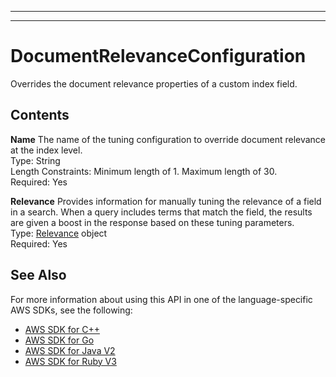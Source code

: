 --------

--------

# DocumentRelevanceConfiguration<a name="API_DocumentRelevanceConfiguration"></a>

Overrides the document relevance properties of a custom index field\.

## Contents<a name="API_DocumentRelevanceConfiguration_Contents"></a>

 **Name**   <a name="Kendra-Type-DocumentRelevanceConfiguration-Name"></a>
The name of the tuning configuration to override document relevance at the index level\.  
Type: String  
Length Constraints: Minimum length of 1\. Maximum length of 30\.  
Required: Yes

 **Relevance**   <a name="Kendra-Type-DocumentRelevanceConfiguration-Relevance"></a>
Provides information for manually tuning the relevance of a field in a search\. When a query includes terms that match the field, the results are given a boost in the response based on these tuning parameters\.  
Type: [Relevance](API_Relevance.md) object  
Required: Yes

## See Also<a name="API_DocumentRelevanceConfiguration_SeeAlso"></a>

For more information about using this API in one of the language\-specific AWS SDKs, see the following:
+  [AWS SDK for C\+\+](https://docs.aws.amazon.com/goto/SdkForCpp/kendra-2019-02-03/DocumentRelevanceConfiguration) 
+  [AWS SDK for Go](https://docs.aws.amazon.com/goto/SdkForGoV1/kendra-2019-02-03/DocumentRelevanceConfiguration) 
+  [AWS SDK for Java V2](https://docs.aws.amazon.com/goto/SdkForJavaV2/kendra-2019-02-03/DocumentRelevanceConfiguration) 
+  [AWS SDK for Ruby V3](https://docs.aws.amazon.com/goto/SdkForRubyV3/kendra-2019-02-03/DocumentRelevanceConfiguration) 